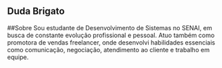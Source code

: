 ## Duda Brigato
   ##Sobre
Sou estudante de Desenvolvimento de Sistemas no SENAI, em busca de constante evolução profissional e pessoal. Atuo também como promotora de vendas freelancer, onde desenvolvi habilidades essenciais como comunicação, negociação, atendimento ao cliente e trabalho em equipe.
